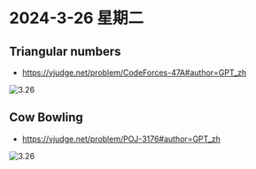 # 2024-3-26 星期二

##  Triangular numbers

- https://vjudge.net/problem/CodeForces-47A#author=GPT_zh

![3.26](https://img2.imgtp.com/2024/03/26/RCSwXYhu.png)

## Cow Bowling

- https://vjudge.net/problem/POJ-3176#author=GPT_zh

![3.26](https://img2.imgtp.com/2024/03/26/pvedfD9I.png)